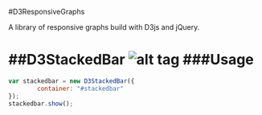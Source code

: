 #D3ResponsiveGraphs

A library of responsive graphs build with D3js and jQuery. 

##D3StackedBar
![alt tag](https://raw.github.com/matoushavlena/D3ResponsiveGraphs/branch/master/screenshots/d3.stackedbar.png)
###Usage
==================
```javascript
var stackedbar = new D3StackedBar({ 
		container: "#stackedbar"
});
stackedbar.show();
```
